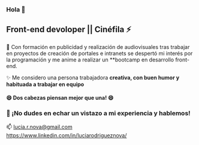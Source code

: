 ### Hola  👋

 ## Front-end devoloper || Cinéfila ⚡ 

💭 Con formación en publicidad y realización de audiovisuales tras trabajar en proyectos de creación de portales e intranets se despertó mi interés por la programación y me anime a realizar un **bootcamp en desarrollo front-end.

✨ Me considero una persona trabajadora **creativa, con buen humor y habituada a trabajar en equipo**
#### 😄 Dos cabezas piensan mejor que una! 😄

### 💬  ¡No dudes en echar un vistazo a mi experiencia y hablemos!

📫  lucia.r.nova@gmail.com  
https://www.linkedin.com/in/luciarodrigueznova/

         
